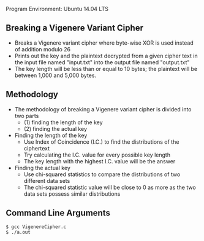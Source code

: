 Program Environment: Ubuntu 14.04 LTS

## Breaking a Vigenere Variant Cipher

* Breaks a Vigenere variant cipher where byte-wise XOR is used instead of addition modulo 26
* Prints out the key and the plaintext decrypted from a given cipher text in the input file named "input.txt" into the output file named "output.txt"
* The key length will be less than or equal to 10 bytes; the plaintext will be between 1,000 and 5,000 bytes.

## Methodology

* The methodology of breaking a Vigenere variant cipher is divided into two parts
	* (1) finding the length of the key
	* (2) finding the actual key
* Finding the length of the key
	* Use Index of Coincidence (I.C.) to find the distributions of the ciphertext
	* Try calculating the I.C. value for every possible key length
	* The key length with the highest I.C. value will be the answer
* Finding the actual key
	* Use chi-squared statistics to compare the distributions of two different data sets
	* The chi-squared statistic value will be close to 0 as more as the two data sets possess similar distributions

## Command Line Arguments
```
$ gcc VigenereCipher.c
$ ./a.out
```
